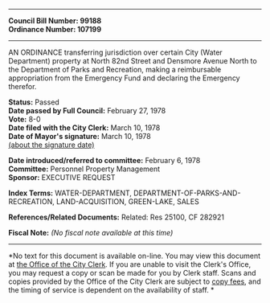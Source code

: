 * * * * *  
  
**Council Bill Number: [](#h0)[](#h2)99188**   
**Ordinance Number: 107199**  
  
* * * * *  
  
AN ORDINANCE transferring jurisdiction over certain City (Water Department) property at North 82nd Street and Densmore Avenue North to the Department of Parks and Recreation, making a reimbursable appropriation from the Emergency Fund and declaring the Emergency therefor.  
  
**Status:** Passed   
**Date passed by Full Council:** February 27, 1978   
**Vote:** 8-0   
**Date filed with the City Clerk:** March 10, 1978   
**Date of Mayor's signature:** March 10, 1978   
[(about the signature date)](/~public/approvaldate.htm)   
  
  
**Date introduced/referred to committee:** February 6, 1978   
**Committee:** Personnel Property Management   
**Sponsor:** EXECUTIVE REQUEST   
  
**Index Terms:** WATER-DEPARTMENT, DEPARTMENT-OF-PARKS-AND-RECREATION, LAND-ACQUISITION, GREEN-LAKE, SALES  
  
**References/Related Documents:** Related: Res 25100, CF 282921  
  
**Fiscal Note:** *(No fiscal note available at this time)*  
  
* * * * *  
  
*No text for this document is available on-line. You may view this document at [the Office of the City Clerk](http://www.seattle.gov/leg/clerk/contactUs.htm). If you are unable to visit the Clerk's Office, you may request a copy or scan be made for you by Clerk staff. Scans and copies provided by the Office of the City Clerk are subject to [copy fees](http://clerk.seattle.gov/~public/clerkfees.htm), and the timing of service is dependent on the availability of staff. *  
  
  
